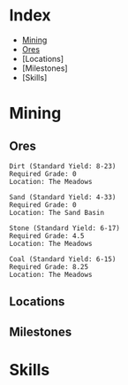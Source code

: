 # Index
- [Mining](#Mining)
 - [Ores](##Ores)
 - [Locations]
 - [Milestones]
- [Skills]

# Mining

## Ores
```
Dirt (Standard Yield: 8-23)
Required Grade: 0
Location: The Meadows
```
```
Sand (Standard Yield: 4-33)
Required Grade: 0
Location: The Sand Basin
```
```
Stone (Standard Yield: 6-17)
Required Grade: 4.5
Location: The Meadows
```
```
Coal (Standard Yield: 6-15)
Required Grade: 8.25
Location: The Meadows
```

## Locations

## Milestones

# Skills
